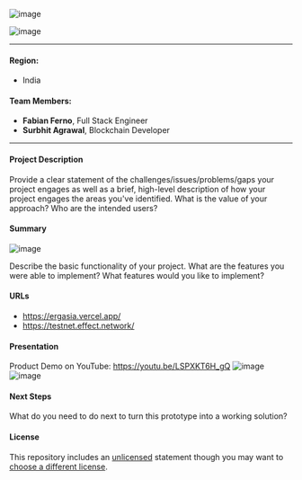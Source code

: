 
![image](https://user-images.githubusercontent.com/57835412/148960904-08764513-2f39-49cb-8d52-1143dba55d54.png)
 
![image](https://user-images.githubusercontent.com/57835412/148959379-eb94222d-4f35-4686-8c54-e0751e3e6faf.png)
 
 ---
 
#### Region: 
- India

#### Team Members:
- **Fabian Ferno**, Full Stack Engineer
- **Surbhit Agrawal**, Blockchain Developer

----

#### Project Description
Provide a clear statement of the challenges/issues/problems/gaps your project engages as well as a brief, high-level description of how your project engages the areas you've identified. What is the value of your approach? Who are the intended users?

#### Summary
![image](https://user-images.githubusercontent.com/57835412/148961244-f4b28b5a-e678-4be7-b43a-bd0b458db31f.png)

Describe the basic functionality of your project. What are the features you were able to implement? What features would you like to implement?

#### URLs
- https://ergasia.vercel.app/
- https://testnet.effect.network/

#### Presentation
Product Demo on YouTube: https://youtu.be/LSPXKT6H_gQ
![image](https://user-images.githubusercontent.com/57835412/148960286-77bce782-0bf3-46c5-8e5b-b06cc6f5b2a0.png)
![image](https://user-images.githubusercontent.com/57835412/148960343-7ba434ed-58fa-41a1-b6cb-3e9c9500cc39.png)


#### Next Steps
What do you need to do next to turn this prototype into a working solution?

#### License
This repository includes an [unlicensed](http://unlicense.org/) statement though you may want to [choose a different license](https://choosealicense.com/).
